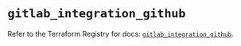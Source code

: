 # `gitlab_integration_github`

Refer to the Terraform Registry for docs: [`gitlab_integration_github`](https://registry.terraform.io/providers/gitlabhq/gitlab/17.9.0/docs/resources/integration_github).
